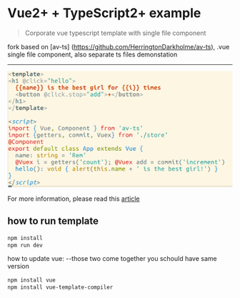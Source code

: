 #  Vue2+ + TypeScript2+ example 
> Corporate vue typescript template with single file component


fork based on [av-ts] (https://github.com/HerringtonDarkholme/av-ts), .vue single file component, also separate ts files demonstation 

------

![screenshot](screen.png)

For more information, please read this [article](https://herringtondarkholme.github.io/2016/10/03/vue2-ts2/)

## how to run template
```
npm install 
npm run dev
```

how to update vue:
--those two come together you schould have same version
```
npm install vue 
npm install vue-template-compiler
```